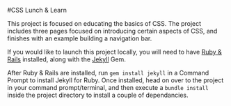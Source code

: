 #CSS Lunch & Learn

This project is focused on educating the basics of CSS.  The project includes three pages focused on introducing certain aspects of CSS, and finishes with an example building a navigation bar.

If you would like to launch this project locally, you will need to have [Ruby & Rails](http://railsinstaller.org) installed, along with the [Jekyll](http://jekyllrb.com) Gem.

After Ruby & Rails are installed, run `gem install jekyll` in a Command Prompt to install Jekyll for Ruby.  Once installed, head on over to the project in your command prompt/terminal, and then execute a `bundle install` inside the project directory to install a couple of dependancies.
